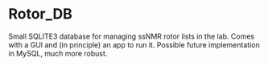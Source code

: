 # Rotor_DB
Small SQLITE3 database for managing ssNMR rotor lists in the lab. Comes with a GUI and (in principle) an app to run it.
Possible future implementation in MySQL, much more robust.
